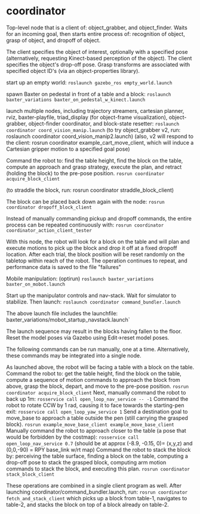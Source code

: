 # coordinator

Top-level node that is a client of: object_grabber, and object_finder.
Waits for an incoming goal, then starts entire process of: 
recognition of object, grasp of object, and dropoff of object.

The client specifies the object of interest, optionally with a specified pose 
(alternatively, requesting Kinect-based perception of the object).  The client
specifies the object's drop-off pose.  Grasp transforms are associated with
specified object ID's (via an object-properties library).

start up an empty world:
`roslaunch gazebo_ros empty_world.launch`
 
 spawn Baxter on pedestal in front of a table and a block:
 `roslaunch baxter_variations baxter_on_pedestal_w_kinect.launch`

launch multiple nodes, including trajectory streamers, cartesian planner, rviz, baxter-playfile, triad_display (for object-frame visualization), object-grabber, object-finder coordinator, and block-state resetter:
`roslaunch coordinator coord_vision_manip.launch`
(to try object_grabber v2, run: roslaunch coordinator coord_vision_manip2.launch)
(also, v2 will respond to the client: rosrun coordinator example_cart_move_client,
which will induce a Cartesian gripper motion to a specified goal pose)

Command the robot to: find the table height, find the block on the table, compute an approach and grasp strategy,
execute the plan, and retract (holding the block) to the pre-pose position.
`rosrun coordinator acquire_block_client`

(to straddle the block, run: rosrun coordinator straddle_block_client)

The block can be placed back down again with the node:
`rosrun coordinator dropoff_block_client`

Instead of manually commanding pickup and dropoff commands, 
the entire process can be repeated continuously with:
`rosrun coordinator coordinator_action_client_tester`

With this node, the robot will look for a block on the table and will plan and execute motions to
pick up the block and drop it off at a fixed dropoff location.  After each trial,
the block position will be reset randomly on the tabletop within reach of the robot.
The operation continues to repeat, and performance data is saved to the file "failures"

Mobile manipulation:
(optirun) `roslaunch baxter_variations baxter_on_mobot.launch`

Start up the manipulator controls and nav-stack.  Wait for simulator to stabilize.  Then launch:
`roslaunch coordinator command_bundler.launch`

The above launch file includes the launchfile: baxter_variations/mobot_startup_navstack.launch`

The launch sequence may result in the blocks having fallen to the floor.  Reset the model
poses via Gazebo using Edit->reset model poses.

The following commands can be run manually, one at a time.  Alternatively, these
commands may be integrated into a single node.

As launched above, the robot will be facing a table with a block on the table.  Command
the robot to: get the table height, find the block on the table, compute a sequence of motion
commands to approach the block from above, grasp the block, depart, and move to the pre-pose position.
`rosrun coordinator acquire_block_client`
Next, manually command the robot to back up 1m:
`rosservice call open_loop_nav_service -- -1`
Command the robot to rotate CCW by 1 rad, causing it to face towards the starting-pen exit: 
`rosservice call open_loop_yaw_service 1`
Send a destination goal to move_base to approach a table outside the pen (still carrying the grasped block).
`rosrun example_move_base_client example_move_base_client`
Manually command the robot to approach closer to the table (a pose that would be forbidden by the
costmap):
`rosservice call open_loop_nav_service 0.7`
(should be at approx (-8.9, -0.15, 0)= (x,y,z) and (0,0,-90) = RPY base_link w/rt map)
Command the robot to stack the block by: perceiving the table surface, finding a block on the table,
computing a drop-off pose to stack the grasped block, computing arm motion commands to stack the block,
and executing this plan.
`rosrun coordinator stack_block_client`

These operations are combined in a single client program as well.  After launching coordinator/command_bundler.launch,
run:
`rosrun coordinator fetch_and_stack_client`
which picks up a block from table-1, navigates to table-2, and stacks the block on top of a block already on table-2.
